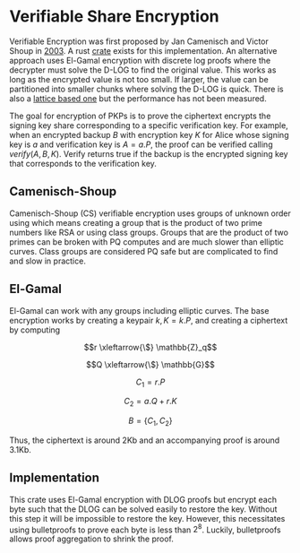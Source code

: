 # Verifiable Share Encryption

Verifiable Encryption was first proposed by Jan Camenisch and Victor Shoup in [2003](https://www.shoup.net/papers/verenc.pdf). 
A rust [crate](https://crates.io/crates/verenc) exists for this implementation. 
An alternative approach uses El-Gamal encryption with discrete log proofs where the decrypter must solve the D-LOG to find the original value. 
This works as long as the encrypted value is not too small. 
If larger, the value can be partitioned into smaller chunks where solving the D-LOG is quick. 
There is also a [lattice based one](https://eprint.iacr.org/2017/122.pdf) but the performance has not been measured.

The goal for encryption of PKPs is to prove the ciphertext encrypts the signing key share corresponding to a specific verification key. 
For example, when an encrypted backup $B$ with encryption key $K$ for Alice whose signing key is $a$ and verification key is $A = a.P$, the proof can be verified calling $verify(A, B, K)$.
Verify returns true if the backup is the encrypted signing key that corresponds to the verification key.

## Camenisch-Shoup

Camenisch-Shoup (CS) verifiable encryption uses groups of unknown order using which means creating a group that is the product of two prime numbers like RSA or using class groups. 
Groups that are the product of two primes can be broken with PQ computes and are much slower than elliptic curves. 
Class groups are considered PQ safe but are complicated to find and slow in practice.

## El-Gamal

El-Gamal can work with any groups including elliptic curves. 
The base encryption works by creating a keypair $k, K = k.P$, and creating a ciphertext by computing

$$r \xleftarrow{\$} \mathbb{Z}_q$$
 
$$Q \xleftarrow{\$} \mathbb{G}$$

$$C_1 = r.P$$

$$C_2 = a.Q + r.K$$

$$B = \{C_1, C_2\}$$

Thus, the ciphertext is around 2Kb and an accompanying proof is around 3.1Kb.

## Implementation

This crate uses El-Gamal encryption with DLOG proofs but encrypt each byte such that the DLOG can be solved easily to restore the key. 
Without this step it will be impossible to restore the key. 
However, this necessitates using bulletproofs to prove each byte is less than $2^8$. 
Luckily, bulletproofs allows proof aggregation to shrink the proof.